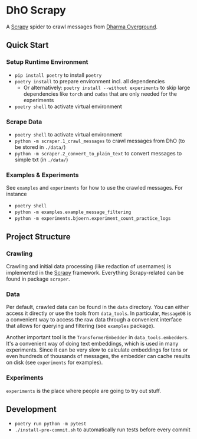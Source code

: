 # DhO Scrapy

A [Scrapy](https://scrapy.org/) spider to crawl messages from
[Dharma Overground](https://www.dharmaoverground.org/).

## Quick Start

### Setup Runtime Environment

- `pip install poetry` to install `poetry`
- `poetry install` to prepare environment incl. all dependencies
  - Or alternatively: `poetry install --without experiments` to skip large dependencies like `torch` and `cudas` that are only needed for the experiments
- `poetry shell` to activate virtual environment

### Scrape Data

- `poetry shell` to activate virtual environment
- `python -m scraper.1_crawl_messages` to crawl messages from DhO (to be stored in `./data/`)
- `python -m scraper.2_convert_to_plain_text` to convert messages to simple txt (in `./data/`)

### Examples & Experiments

See `examples` and `experiments` for how to use the crawled messages. For instance

- `poetry shell`
- `python -m examples.example_message_filtering`
- `python -m experiments.bjoern.experiment_count_practice_logs`

## Project Structure

### Crawling

Crawling and initial data processing (like redaction of usernames) is implemented in the [Scrapy](https://scrapy.org/)
framework. Everything Scrapy-related can be found in package `scraper`.

### Data

Per default, crawled data can be found in the `data` directory. You can either access it directly or use the tools from
`data_tools`. In particular, `MessageDB` is a convenient way to access the raw data through a convenient interface that
allows for querying and filtering (see `examples` package).

Another important tool is the `TransformerEmbedder` in `data_tools.embedders`. It's a convenient way of doing text
embeddings, which is used in many experiments. Since it can be very slow to calculate embeddings for tens or even
hundreds of thousands of messages, the embedder can cache results on disk (see `experiments` for examples).

### Experiments

`experiments` is the place where people are going to try out stuff.

## Development

- `poetry run python -m pytest`
- `./install-pre-commit.sh` to automatically run tests before every commit
